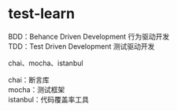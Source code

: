 # test-learn

BDD：Behance Driven Development  行为驱动开发<br>
TDD：Test Driven Development 测试驱动开发

chai、mocha、istanbul

chai：断言库<br>
mocha：测试框架<br>
istanbul：代码覆盖率工具<br>